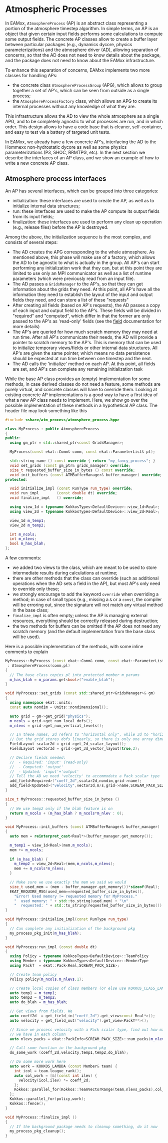 # Atmospheric Processes

In EAMxx, `AtmosphereProcess` (AP) is an abstract class representing a portion
of the atmosphere timestep algorithm. In simple terms, an AP is an object that
given certain input fields performs some calculations to compute some output
fields. The concrete AP classes allow to create a buffer layer between
particular packages (e.g., dynamics dycore, physics parameterizations) and the
atmosphere driver (AD), allowing separation of concerns, so that the AD does
not need to know details about the package, and the package does not need to
know about the EAMxx infrastructure.

To enhance this separation of concerns, EAMxx implements two more classes for
handling APs:

- the concrete class `AtmosphereProcessGroup` (APG), which allows to group
  together a set of AP's, which can be seen from outside as a single process;
- the `AtmosphereProcessFactory` class, which allows an APG to create its
  internal processes without any knowledge of what they are.

This infrastructure allows the AD to view the whole atmosphere as a single APG,
and to be completely agnostic to what processes are run, and in which order.
This design allows to have a code base that is cleaner, self-container, and
easy to test via a battery of targeted unit tests.

In EAMxx, we already have a few concrete AP's, interfacing the AD to the
Hommexx non-hydrostatic dycore as well as some physics parameterizations (P3,
SHOC, RRMTPG, etc). In the next section we describe the interfaces of an AP
class, and we show an example of how to write a new concrete AP class.

## Atmosphere process interfaces

An AP has several interfaces, which can be grouped into three categories:

- initialization: these interfaces are used to create the AP, as well as to
  initialize internal data structures;
- run: these interfaces are used to make the AP compute its output fields from
  its input fields;
- finalization: these interfaces are used to perform any clean up operation
  (e.g., release files) before the AP is destroyed.

Among the above, the initialization sequence is the most complex, and consists
of several steps:

- The AD creates the APG corresponding to the whole atmosphere. As mentioned
  above, this phase will make use of a factory, which allows the AD to be
  agnostic to what is actually in the group. All AP's can start performing any
  initialization work that they can, but at this point they are limited to use
  only an MPI communicator as well as a list of runtime parameters (which were
  previously read from an input file).
- The AD passes a `GridsManager` to the AP's, so that they can get information
  about the grids they need. At this point, all AP's have all the information
  they need to establish the layout of the input and output fields they need,
  and can store a list of these "requests"
- After creating all fields (based on AP's requests), the AD passes a copy of
  each input and output field to the AP's. These fields will be divided in
  "required" and "computed", which differ in that the former are only passed
  to the AP's as 'read-only' fields (see the [field](field.md)
  documentation for more details)
- The AP's are queried for how much scratch memory they may need at run time.
  After all AP's communicate their needs, the AD will provide a pointer to
  scratch memory to the AP's. This is memory that can be used to initialize
  temporary views/fields or other internal data structures. All AP's are given
  the same pointer, which means no data persistence should be expected at run
  time between one timestep and the next.
- The AD calls the 'initialize' method on each AP. At this point, all fields
  are set, and AP's can complete any remaining initialization task

While the base AP class provides an (empty) implementation for some methods, in
case derived classes do not need a feature, some methods are purely virtual,
and concrete classes will have to override them. Looking at existing concrete
AP implementations is a good way to have a first idea of what a new AP class
needs to implement. Here, we show go over the possible implementation of these
methods in a hypothetical AP class. The header file may look something like
this

```c++
#include <share/atm_process/atmosphere_process.hpp>

class MyProcess : public AtmosphereProcess
{
public:
  using gm_ptr = std::shared_ptr<const GridsManager>;

  MyProcess(const ekat::Comm& comm, const ekat::ParameterList& pl);

  std::string name () const override { return "my_fancy_process"; }
  void set_grids (const gm_ptr& grids_manager) override;
  size_t requested_buffer_size_in_bytes () const override;
  void init_buffers (const ATMBufferManager& buffer_manager) override;
protected:

  void initialize_impl (const RunType run_type) override;
  void run_impl        (const double dt) override;
  void finalize_impl   () override;

  using view_1d = typename KokkosTypes<DefaultDevice>::view_1d<Real>;
  using view_2d = typename KokkosTypes<DefaultDevice>::view_2d<Real>;

  view_1d m_temp1;
  view_2d m_temp2;

  int m_ncols;
  int m_nlevs;
  bool m_has_blah;
};
```

A few comments:

- we added two views to the class, which are meant to be used to store
  intermediate results during calculations at runtime;
- there are other methods that the class can override (such as additional
  operations when the AD sets a field in the AP), but most AP's only need to
  override only these;
- we strongly encourage to add the keyword `override` when overriding a method;
  in case of small typos (e.g., missing a `&` or a `const`, the compiler will
  be erroring out, since the signature will not match any virtual method in the
  base class;
- `finalize_impl` is often empty; unless the AP is managing external resources,
  everything should be correctly released during destruction;
- the two methods for buffers can be omitted if the AP does not need any
  scratch memory (and the default implementation from the base class will be
  used).

Here is a possible implementation of the methods, with some inline comments to
explain

```c++
MyProcess::MyProcess (const ekat::Comm& comm, const ekat::ParameterList& pl)
 : AtmosphereProcess(comm,pl)
{
  // The base class copies pl into protected member m_params
  m_has_blah = m_params.get<bool>("enable_blah");
}

void MyProcess::set_grids (const std::shared_ptr<GridsManager>& gm)
{
  using namespace ekat::units;
  const auto nondim = Units::nondimensional();

  auto grid = gm->get_grid("physics");
  m_ncols = grid->get_num_local_dofs();
  m_nlevs = grid->get_num_vertical_levels();

  // In these names, 2d refers to "horizontal only", while 3d to "horiz+vert".
  // But the grid stores dofs linearly, so there is only one array dimension
  FieldLayout scalar2d = grid->get_2d_scalar_layout();
  FieldLayout vector3d = grid->get_3d_vector_layout(true,2);

  // Declare fields needed:
  //  - Required: 'input' (read-only)
  //  - Computed: 'output'
  //  - Updated: 'input'+'output'
  // Tell the AD we need 'velocity' to accommodate a Pack scalar type
  add_field<Required>("coeff_2d",scalar2d,nondim,grid->name);
  add_field<Updated>("velocity",vector3d,m/s,grid->name,SCREAM_PACK_SIZE);
}

size_t MyProcess::requested_buffer_size_in_bytes ()
{
  // We use temp2 only if the blah feature is on
  return m_ncols + (m_has_blah ? m_ncols*m_nlev : 0);
}

void MyProcess::init_buffers (const ATMBufferManager& buffer_manager)
{
  auto mem = reinterpret_cast<Real*>(buffer_manager.get_memory());

  m_temp1 = view_1d<Real>(mem,m_ncols);
  mem += m_ncols;
  
  if (m_has_blah) {
    m_temp2 = view_2d<Real>(mem,m_ncols,m_nlevs);
    mem += m_ncols*m_nlevs;
  }

  // Make sure we use exactly the mem we said we would
  size_t used_mem = (mem - buffer_manager.get_memory())*sizeof(Real);
  EKAT_REQUIRE_MSG(used_mem==requested_buffer_size_in_bytes(),
    "Error! Used memory != requested memory for MyProcess."
    "  used memory: " + std::to_string(used_mem) + "\n"
    "  requested: " + std::to_string(requested_buffer_size_in_bytes()) + "\n");
}

void MyProcess::initialize_impl(const RunType run_type)
{
  // Can complete any initialization of the background pkg
  my_process_pkg_init(m_has_blah);
}

void MyProcess:run_impl (const double dt)
{
  using Policy = typename KokkosTypes<DefaultDevice>::TeamPolicy
  using Member = typename KokkosTypes<DefaultDevice>::MemberType
  using PackT  = ekat::Pack<Real,SCREAM_PACK_SIZE>;

  // Create team policy
  Policy policy(m_ncols,m_nlevs,1);

  // Create local copies of class members (or else use KOKKOS_CLASS_LAMBDA)
  auto temp1 = m_temp1;
  auto temp2 = m_temp2;
  auto do_blah = m_has_blah;

  // Get views from fields. We 
  auto coeff2d  = get_field_in("coeff_2d").get_view<const Real*>();
  auto velocity = get_field_out("velocity").get_view<PackT**>();

  // Since we process velocity with a Pack scalar type, find out how many packs
  // we have in each column
  auto nlevs_packs = ekat::PackInfo<SCREAM_PACK_SIZE>::num_packs(m_nlevs);

  // Call some function in the background pkg
  do_some_work (coeff_2d,velocity,temp1,temp2,do_blah);

  // Do some more work here
  auto work = KOKKOS_LAMBDA (const Member& team) {
    int icol = team.league_rank();
    auto col_work = [&](const int ilev) {
      velocity(icol,ilev) *= coeff_2d;
    };
    Kokkos::parallel_for(Kokkos::TeamVectorRange(team,nlevs_packs),col_work);
  };
  Kokkos::parallel_for(policy,work);
  Kokkos::fence();
}

void MyProcess::finalize_impl ()
{
  // If the background package needs to cleanup something, do it now
  my_process_pkg_cleanup();
}
```
